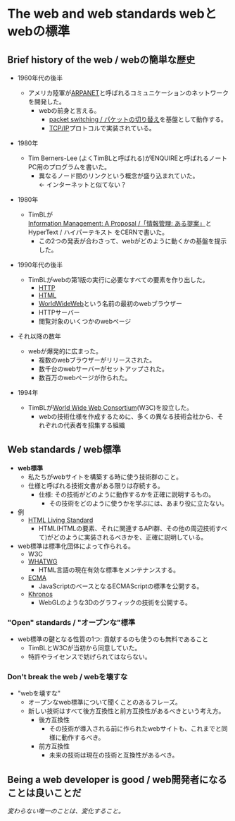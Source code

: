 # The web and web standards webとwebの標準

## Brief history of the web / webの簡単な歴史

- 1960年代の後半
  - アメリカ陸軍が[ARPANET](https://developer.mozilla.org/en-US/docs/Glossary/Arpanet)と呼ばれるコミュニケーションのネットワークを開発した。
    - webの前身と言える。
      - [packet switching / パケットの切り替え](https://en.wikipedia.org/wiki/Packet_switching)を基盤として動作する。
      - [TCP/IP](https://en.wikipedia.org/wiki/Internet_protocol_suite)プロトコルで実装されている。

- 1980年
  - Tim Berners-Lee (よくTimBLと呼ばれる)がENQUIREと呼ばれるノートPC用のプログラムを書いた。
    - 異なるノード間のリンクという概念が盛り込まれていた。  
← インターネットと似てない？

- 1980年
  - TimBLが[Information Management: A Proposal /「情報管理: ある提案」](https://www.w3.org/History/1989/proposal.html)とHyperText / ハイパーテキスト をCERNで書いた。
    - この2つの発表が合わさって、webがどのように動くかの基盤を提示した。

- 1990年代の後半
  - TimBLがwebの第1版の実行に必要なすべての要素を作り出した。
    - [HTTP](https://developer.mozilla.org/en-US/docs/Web/HTTP)
    - [HTML](https://developer.mozilla.org/en-US/docs/Web/HTML)
    - [WorldWideWeb](https://en.wikipedia.org/wiki/WorldWideWeb)という名前の最初のwebブラウザー
    - HTTPサーバー
    - 閲覧対象のいくつかのwebページ

- それ以降の数年
  - webが爆発的に広まった。
    - 複数のwebブラウザーがリリースされた。
    - 数千台のwebサーバーがセットアップされた。
    - 数百万のwebページが作られた。

- 1994年
  - TimBLが[World Wide Web Consortium](https://en.wikipedia.org/wiki/World_Wide_Web_Consortium)(W3C)を設立した。
    - webの技術仕様を作成するために、多くの異なる技術会社から、それぞれの代表者を招集する組織

## Web standards / web標準

- **web標準**
  - 私たちがwebサイトを構築する時に使う技術群のこと。
  - 仕様と呼ばれる技術文書がある限りは存続する。
    - 仕様: その技術がどのように動作するかを正確に説明するもの。
      - その技術をどのように使うかを学ぶには、あまり役に立たない。
- 例
  - [HTML Living Standard](https://html.spec.whatwg.org/multipage/)
    - HTML(HTMLの要素、それに関連するAPI群、その他の周辺技術すべて)がどのように実装されるべきかを、正確に説明している。
- web標準は標準化団体によって作られる。
  - W3C
  - [WHATWG](https://whatwg.org/)
    - HTML言語の現在有効な標準をメンテナンスする。
  - [ECMA](https://www.ecma-international.org/)
    - JavaScriptのベースとなるECMAScriptの標準を公開する。
  - [Khronos](https://www.khronos.org/)
    - WebGLのような3Dのグラフィックの技術を公開する。

### "Open" standards / "オープンな"標準

- web標準の鍵となる性質の1つ: 貢献するのも使うのも無料であること
  - TimBLとW3Cが当初から同意していた。
  - 特許やライセンスで妨げられてはならない。

### Don't break the web / webを壊すな

- "webを壊すな"
  - オープンなweb標準について聞くことのあるフレーズ。
  - 新しい技術はすべて後方互換性と前方互換性があるべきという考え方。
    - 後方互換性
      - その技術が導入される前に作られたwebサイトも、これまでと同様に動作するべき。
    - 前方互換性
      - 未来の技術は現在の技術と互換性があるべき。

## Being a web developer is good / web開発者になることは良いことだ

_変わらない唯一のことは、変化すること。_